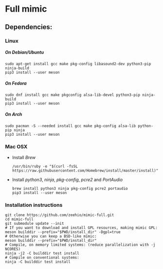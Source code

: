 # Full mimic

## Dependencies:

### Linux

##### On Debian/Ubuntu
```
sudo apt-get install gcc make pkg-config libasound2-dev python3-pip ninja-build
pip3 install --user meson
```

##### On Fedora
```
sudo dnf install gcc make pkgconfig alsa-lib-devel python3-pip ninja-build
pip3 install --user meson
```

##### On Arch
```
sudo pacman -S --needed install gcc make pkg-config alsa-lib python-pip ninja
pip3 install --user meson
```

### Mac OSX

- Install *Brew*
  ```
  /usr/bin/ruby -e "$(curl -fsSL https://raw.githubusercontent.com/Homebrew/install/master/install)"
  ```

- Install *python3*, *ninja*, *pkg-config*, *pcre2* and *PortAudio*
  ```
  brew install python3 ninja pkg-config pcre2 portaudio
  pip3 install --user meson
  ```


### Installation instructions

```
git clone https://github.com/zeehio/mimic-full.git
cd mimic-full
git submodule update --init
# If you want to download and install GPL resources, making mimic GPL:
meson builddir --prefix="$PWD/install_dir" -Dgpl=true
# Otherwise you can keep a BSD-like mimic:
meson builddir --prefix="$PWD/install_dir"
# Compile, on memory limited systems: (reduce parallelization with -j NCORES)
ninja -j2 -C builddir test install
# Compile on conventional systems:
ninja -C builddir test install
```


